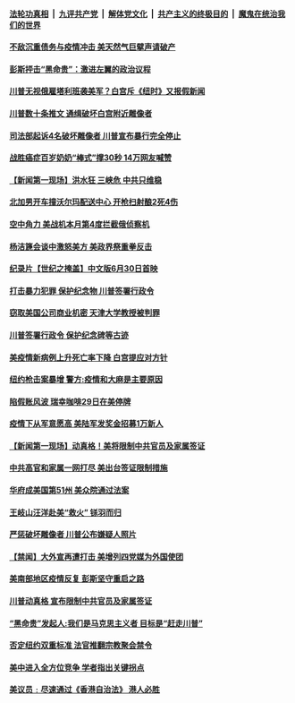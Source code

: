 

####  [法轮功真相](../../../../basic/blob/master/README.md?t=06292002) &nbsp;|&nbsp; [九评共产党](../../../../9ping.md/blob/master/README.md?t=06292002) &nbsp;|&nbsp; [解体党文化](../../../../jtdwh.md/blob/master/README.md?t=06292002)  &nbsp;|&nbsp; [共产主义的终极目的](../../../../gczydzjmd.md/blob/master/README.md?t=06292002) &nbsp;|&nbsp; [魔鬼在统治我们的世界](../../../../mgztzwmdsj.md/blob/master/README.md?t=06292002) 

#### [不敌沉重债务与疫情冲击 美天然气巨擘声请破产](../pages/prog203/a102881906.md?t=06292002) 

#### [彭斯抨击“黑命贵”：激进左翼的政治议程](../pages/prog203/a102881700.md?t=06292002) 

#### [川普无视俄雇塔利班袭美军？白宫斥《纽时》又报假新闻](../pages/prog203/a102881656.md?t=06292002) 

#### [川普数十条推文 通缉破坏白宫附近雕像者](../pages/prog203/a102881632.md?t=06292002) 

#### [司法部起诉4名破坏雕像者 川普宣布暴行完全停止](../pages/prog203/a102881564.md?t=06292002) 

#### [战胜癌症百岁奶奶“棒式”撑30秒 14万网友喊赞](../pages/prog203/a102881388.md?t=06292002) 

#### [【新闻第一现场】洪水狂 三峡危 中共只维稳](../pages/prog203/a102881386.md?t=06292002) 

#### [北加男开车撞沃尔玛配送中心 开枪扫射酿2死4伤](../pages/prog203/a102881317.md?t=06292002) 

#### [空中角力 美战机本月第4度拦截俄侦察机](../pages/prog203/a102881303.md?t=06292002) 

#### [杨洁篪会谈中激怒美方 美政界祭重拳反击](../pages/prog203/a102880828.md?t=06292002) 

#### [纪录片【世纪之掩盖】中文版6月30日首映](../pages/prog203/a102881189.md?t=06292002) 

#### [打击暴力犯罪 保护纪念物 川普签署行政令](../pages/prog203/a102881136.md?t=06292002) 

#### [窃取美国公司商业机密 天津大学教授被判罪](../pages/prog203/a102881123.md?t=06292002) 

#### [川普签署行政令 保护纪念碑等古迹](../pages/prog203/a102881085.md?t=06292002) 

#### [美疫情新病例上升死亡率下降 白宫提应对方针](../pages/prog203/a102880963.md?t=06292002) 

#### [纽约枪击案暴增 警方:疫情和大麻是主要原因](../pages/prog203/a102879515.md?t=06292002) 

#### [陷假账风波 瑞幸咖啡29日在美停牌](../pages/prog203/a102880957.md?t=06292002) 

#### [疫情下从军意愿高 美陆军发奖金招募1万新人](../pages/prog203/a102880921.md?t=06292002) 

#### [【新闻第一现场】动真格！美将限制中共官员及家属签证](../pages/prog203/a102880703.md?t=06292002) 

#### [中共高官和家属一网打尽 美出台签证限制措施](../pages/prog203/a102880635.md?t=06292002) 

#### [华府成美国第51州 美众院通过法案](../pages/prog203/a102880626.md?t=06292002) 

#### [王岐山汪洋赴美“救火” 铩羽而归](../pages/prog203/a102880574.md?t=06292002) 

#### [严惩破坏雕像者 川普公布嫌疑人照片](../pages/prog203/a102880549.md?t=06292002) 

#### [【禁闻】大外宣再遭打击 美增列四党媒为外国使团](../pages/prog203/a102880526.md?t=06292002) 

#### [美南部地区疫情反复 彭斯坚守重启之路](../pages/prog203/a102880418.md?t=06292002) 

#### [川普动真格 宣布限制中共官员及家属签证](../pages/prog203/a102880403.md?t=06292002) 

#### [“黑命贵”发起人:我们是马克思主义者 目标是“赶走川普”](../pages/prog203/a102880374.md?t=06292002) 

#### [否定纽约双重标准 法官推翻宗教聚会禁令](../pages/prog203/a102880362.md?t=06292002) 

#### [美中进入全方位竞争 学者指出关键拐点](../pages/prog203/a102880329.md?t=06292002) 

#### [美议员﹕尽速通过《香港自治法》 港人必胜](../pages/prog203/a102880349.md?t=06292002) 

